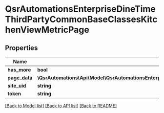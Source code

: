 # QsrAutomationsEnterpriseDineTimeThirdPartyCommonBaseClassesKitchenViewMetricPage

## Properties
Name | Type | Description | Notes
------------ | ------------- | ------------- | -------------
**has_more** | **bool** |  | [optional] 
**page_data** | [**\QsrAutomations\Api\Model\QsrAutomationsEnterpriseDineTimeThirdPartyCommonBaseClassesKitchenViewMetric[]**](QsrAutomationsEnterpriseDineTimeThirdPartyCommonBaseClassesKitchenViewMetric.md) |  | [optional] 
**site_uid** | **string** |  | [optional] 
**token** | **string** |  | [optional] 

[[Back to Model list]](../README.md#documentation-for-models) [[Back to API list]](../README.md#documentation-for-api-endpoints) [[Back to README]](../README.md)


